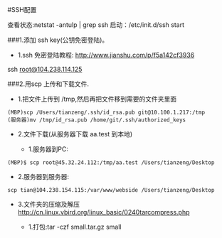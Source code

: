 #SSH配置

查看状态:netstat -antulp | grep ssh
启动：/etc/init.d/ssh start 


###1.添加 ssh key(公钥免密登陆)。
* 1.ssh 免密登陆教程: http://www.jianshu.com/p/f5a142cf3936

ssh root@104.238.114.125



###2.用scp 上传和下载文件.
* 1.把文件上传到 /tmp,然后再把文件移到需要的文件夹里面
```
(MBP)scp /Users/tianzeng/.ssh/id_rsa.pub git@10.100.1.217:/tmp
(服务器)mv /tmp/id_rsa.pub /home/git/.ssh/authorized_keys
```

* 2.文件下载(从服务器下载 aa.test 到本地)

    * 1.服务器到PC:

```
(MBP)$ scp root@45.32.24.112:/tmp/aa.test /Users/tianzeng/Desktop
```

 * 2.服务器到服务器:
```
scp tian@104.238.154.115:/var/www/webside /Users/tianzeng/Desktop
```

* 3.文件夹的压缩及解压
http://cn.linux.vbird.org/linux_basic/0240tarcompress.php

    * 1.打包:tar -czf small.tar.gz small





